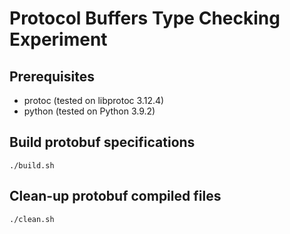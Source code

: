 # Protocol Buffers Type Checking Experiment

## Prerequisites

- protoc (tested on libprotoc 3.12.4)
- python (tested on Python 3.9.2)

## Build protobuf specifications

```
./build.sh
```

## Clean-up protobuf compiled files

```
./clean.sh
```
